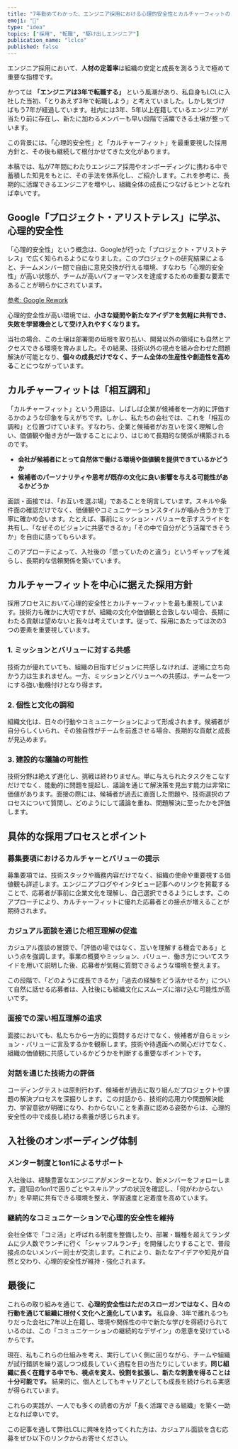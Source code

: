 ```yaml
---
title: "7年勤めてわかった、エンジニア採用における心理的安全性とカルチャーフィットの重要性"
emoji: "🤝"
type: "idea"
topics: ["採用", "転職", "駆け出しエンジニア"]
publication_name: "lclco"
published: false
---
```


エンジニア採用において、**人材の定着率**は組織の安定と成長を測るうえで極めて重要な指標です。

かつては **「エンジニアは3年で転職する」** という風潮があり、私自身もLCLに入社した当初、「とりあえず3年で転職しよう」と考えていました。しかし気づけばもう7年が経過しています。社内には3年、5年以上在籍しているエンジニアが当たり前に存在し、新たに加わるメンバーも早い段階で活躍できる土壌が整っています。

この背景には、「心理的安全性」と「カルチャーフィット」を最重要視した採用方針と、その後も継続して根付かせてきた文化があります。

本稿では、私が7年間にわたりエンジニア採用やオンボーディングに携わる中で蓄積した知見をもとに、その手法を体系化し、ご紹介します。これを参考に、長期的に活躍できるエンジニアを増やし、組織全体の成長につなげるヒントとなれば幸いです。

## Google「プロジェクト・アリストテレス」に学ぶ、心理的安全性

「心理的安全性」という概念は、Googleが行った「プロジェクト・アリストテレス」で広く知られるようになりました。このプロジェクトの研究結果によると、チームメンバー間で自由に意見交換が行える環境、すなわち「心理的安全性」が高い状態が、チームが高いパフォーマンスを達成するための重要な要素であることが明らかにされています。

[参考: Google Rework](https://rework.withgoogle.com/jp/guides/understanding-team-effectiveness#help-teams-take-action)

心理的安全性が高い環境では、**小さな疑問や新たなアイデアを気軽に共有でき、失敗を学習機会として受け入れやすくなります。**

当社の場合、この土壌は部署間の垣根を取り払い、開発以外の領域にも自然とアクセスできる環境を育みました。その結果、技術以外の視点を組み合わせた問題解決が可能となり、**個々の成長だけでなく、チーム全体の生産性や創造性を高める**ことにつながっています。

## カルチャーフィットは「相互調和」

「カルチャーフィット」という用語は、しばしば企業が候補者を一方的に評価するかのような印象を与えがちです。しかし、私たちの会社では、これを「相互の調和」と位置づけています。すなわち、企業と候補者がお互いを深く理解し合い、価値観や働き方が一致することにより、はじめて長期的な関係が構築されるのです。

- **会社が候補者にとって自然体で働ける環境や価値観を提供できているかどうか**
- **候補者のパーソナリティや思考が既存の文化に良い影響を与える可能性があるかどうか**

面談・面接では、「お互いを選ぶ場」であることを明言しています。スキルや条件面の確認だけでなく、価値観やコミュニケーションスタイルが噛み合うかを丁寧に確かめ合います。たとえば、事前にミッション・バリューを示すスライドを共有し、「なぜそのビジョンに共感できるか」「その中で自分がどう活躍できそうか」を自由に語ってもらいます。

このアプローチによって、入社後の「思っていたのと違う」というギャップを減らし、長期的な信頼関係を築いています。

## カルチャーフィットを中心に据えた採用方針

採用プロセスにおいて心理的安全性とカルチャーフィットを最も重視しています。技術力も確かに大切ですが、組織の文化や価値観と合致しない場合、長期にわたる貢献は望めないと我々は考えています。従って、採用にあたっては次の3つの要素を重要視しています。

### 1. ミッションとバリューに対する共感

技術力が優れていても、組織の目指すビジョンに共感しなければ、逆境に立ち向かう力は生まれません。一方、ミッションとバリューへの共感は、チームを一つにする強い動機付けとなり得ます。

### 2. 個性と文化の調和

組織文化は、日々の行動やコミュニケーションによって形成されます。候補者が自分らしくいられ、その独自性がチームを前進させる場合、長期的な貢献と成長が見込めます。

### 3. 建設的な議論の可能性

技術分野は絶えず進化し、挑戦は終わりません。単に与えられたタスクをこなすだけでなく、能動的に問題を提起し、議論を通じて解決策を見出す能力は非常に価値があります。面接の際には、候補者が過去に直面した問題や、技術選択のプロセスについて質問し、どのようにして議論を重ね、問題解決に至ったかを評価します。

## 具体的な採用プロセスとポイント

### 募集要項におけるカルチャーとバリューの提示

募集要項では、技術スタックや職務内容だけでなく、組織の使命や重要視する価値観も詳述します。エンジニアブログやインタビュー記事へのリンクを掲載することで、応募者が事前に企業文化を理解し、自己選択できるようにします。このアプローチにより、カルチャーフィットに優れた応募者との接点が増えることが期待されます。

### カジュアル面談を通じた相互理解の促進

カジュアル面談の冒頭で、「評価の場ではなく、互いを理解する機会である」という点を強調します。事業の概要やミッション、バリュー、働き方についてスライドを用いて説明した後、応募者が気軽に質問できるような環境を整えます。

この段階で、「どのように成長できるか」「過去の経験をどう活かせるか」について自然に話せる応募者は、入社後にも組織文化にスムーズに溶け込む可能性が高いです。

### 面接での深い相互理解の追求

面接においても、私たちから一方的に質問するだけでなく、候補者が自らミッション・バリューに言及するかを観察します。技術や待遇面への関心だけでなく、組織の価値観に共感しているかどうかを判断する重要なポイントです。

### 対話を通じた技術力の評価

コーディングテストは原則行わず、候補者が過去に取り組んだプロジェクトや課題の解決プロセスを深掘りします。この対話から、技術的応用力や問題解決能力、学習意欲が明確になり、わからないことを素直に認める姿勢からは、心理的安全性の中で成長し続ける素養が感じられます。

## 入社後のオンボーディング体制

### メンター制度と1on1によるサポート

入社後は、経験豊富なエンジニアがメンターとなり、新メンバーをフォローします。週1回の1on1で困りごとやスキルアップの状況を確認し、「何がわからないか」を早期に共有できる環境を整え、学習速度と定着度を高めています。

### 継続的なコミュニケーションで心理的安全性を維持

会社全体で「コミ活」と呼ばれる制度を整備したり、部署・職種を超えてランダムに少人数でランチに行く「シャッフルランチ」を開催したりすることで、普段接点のないメンバー同士が交流します。これにより、新たなアイデアや知見が自然と交わり、心理的安全性が維持・強化されます。

## 最後に

これらの取り組みを通じて、**心理的安全性はただのスローガンではなく、日々の行動を通じて組織に根付く文化へと進化しています。** 私自身、3年で離れるつもりだった会社に7年以上在籍し、環境や関係性の中で新たな学びを得続けられているのは、この「コミュニケーションの継続的なデザイン」の恩恵を受けているからです。

現在、私もこれらの仕組みを考え、実行していく側に回りながら、チームや組織が試行錯誤を繰り返しつつ成長していく過程を目の当たりにしています。**同じ組織に長く在籍する中でも、視点を変え、役割を拡張し、新たな刺激を得ることは十分可能です。** 結果的に、個人としてもキャリアとしても成長を続けられる実感が得られています。

これらの実践が、一人でも多くの読者の方が「長く活躍できる組織」を築く一助となれば幸いです。

この記事を通して弊社LCLに興味を持ってくれた方は、カジュアル面談を含む応募をぜひ以下のリンクからお寄せください。
